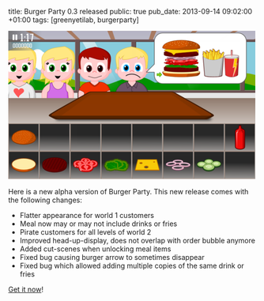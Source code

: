 title: Burger Party 0.3 released
public: true
pub_date: 2013-09-14 09:02:00 +01:00
tags: [greenyetilab, burgerparty]


[![Flatter World 1](thumb-flat-level-1.png)](flat-level-1.png)

Here is a new alpha version of Burger Party. This new release comes with the following changes:

- Flatter appearance for world 1 customers
- Meal now may or may not include drinks or fries
- Pirate customers for all levels of world 2
- Improved head-up-display, does not overlap with order bubble anymore
- Added cut-scenes when unlocking meal items
- Fixed bug causing burger arrow to sometimes disappear
- Fixed bug which allowed adding multiple copies of the same drink or fries

[Get it now](/projects/burgerparty)!
